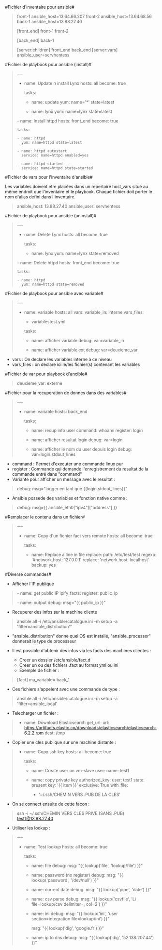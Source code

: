 #Fichier d'inventaire pour ansible#

>	front-1 ansible_host=13.64.66.207
>	front-2 ansible_host=13.64.68.56
>	back-1 ansible_host=13.88.27.40
>
>	[front_end]
>	front-1
>	front-2
>
>	[back_end]
>	back-1
>
>	[server:children]
>	front_end
>	back_end
>	[server:vars]
>	ansible_user=servhentess


#Fichier de playbook pour ansible (install)#
	
>	\-\-\-
>	- name: Update n install Lynx
>	  hosts: all
>	  become: true
>
>	  tasks:
>
>	  - name: update
>	    yum: name='*' state=latest
>
>	  - name: lynx
>	    yum: name=lynx state=latest
>
>	\- name: Install httpd
>	  hosts: front_end
>	  become: true
>
>	  tasks:
>
>	  - name: httpd
>	    yum: name=httpd state=latest
>
>	  - name: httpd autostart
>	    service: name=httpd enabled=yes
>
>	  - name: httpd started
>	    service: name=httpd state=started


#Fichier de vars pour l'inventaire d'ansible#

Les variables doivent etre placées dans un repertoire host_vars situé au même endroit que l'inventaire et le playbook. Chaque fichier doit porter le nom d'alias defini dans l'inventaire.

>	ansible_host: 13.88.27.40
>	ansible_user: servhentess


#Fichier de playbook pour ansible (uninstall)#

>	\-\-\-
>	- name: Delete Lynx
>	  hosts: all
>	  become: true
>
>	  tasks:
>
>	  - name: lynx
>	    yum: name=lynx state=removed
>
>	\- name: Delete httpd
>	  hosts: front_end
>	  become: true
>
>	  tasks:
>
>	  - name: httpd
>	    yum: name=httpd state=removed


#Fichier de playbook pour ansible avec variable#

>	\-\-\-
>	- name: variable
>	  hosts: all
>	  vars:
>	    variable_in: interne
>	  vars_files:
>	    - variablestest.yml
>
>	  tasks:
>
>	  - name: afficher variable
>	    debug: var=variable_in
>
>	  - name: afficher variable ext
>	    debug: var=deuxieme_var

* vars : On declare les variables interne à ce niveau
* vars_files : on declare ici le/les fichier(s) contenant les variables

#Fichier de var pour playbook d'ancible#

>	deuxieme_var: externe


#Fichier pour la recuperation de donnes dans des variables#

>	\-\-\-
>	- name: variable
>	  hosts: back_end
>
>	  tasks:
>
>	  - name: recup info user
>	    command: whoami
>	    register: login
>
>	  - name: afficher resultat login
>	    debug: var=login
>
>	  - name: afficher le nom du user depuis login
>	    debug: var=login.stdout_lines

* command : Permet d'executer une commande linux pur
* register : Commande qui demande l'enregistrement du resultat de la commande entré dans "command"
* Variante pour afficher un message avec le resultat :

>	debug: msg="logger en tant que {{login.stdout_lines}}"

* Ansible possede des variables et fonction native comme :

>	debug: msg={{ ansible_eth0["ipv4"]["address"] }}


#Remplacer le contenu dans un fichier#

>	\-\-\-
>	- name: Copy d'un fichier fact vers remote
>	  hosts: all
>	  become: true
>
>	  tasks:
>
>	  - name: Replace a line in file
>	    replace:
>	      path: /etc/test/test
>	      regexp: '#network.host: 127.0.0.1'
>	      replace: 'network.host: localhost'
>	      backup: yes

#Diverse commandes#

* Afficher l'IP publique

>	\- name: get public IP
>	  ipify_facts:
>	  register: public_ip
>
>	\- name: output
>	  debug: msg="{{ public_ip }}"

* Recuperer des infos sur la machine cliente

>	ansible all -i /etc/ansible/catalogue.ini -m setup -a 'filter=ansible_distribution*'

* "ansible_distribution" donne quel OS est installé, "ansible_processor" donnerait le type de processeur

* Il est possible d'obtenir des infos via les facts des machines clientes :
  * Creer un dossier /etc/ansible/fact.d
  * Creer un ou des fichiers .fact au format yml ou ini
  * Exemple de fichier :
  
>	[fact]
>	ma_variable= back_1

  * Ces fichiers s'appelent avec une commande de type :

>	ansible all -i /etc/ansible/catalogue.ini -m setup -a 'filter=ansible_local'

* Telecharger un fichier :

>	- name: Download Elasticsearch
>	  get_url:
>	    url: https://artifacts.elastic.co/downloads/elasticsearch/elasticsearch-6.2.2.rpm
>	    dest: /tmp

* Copier une cles publique sur une machine distante :

>	- name: Copy ssh key
>	  hosts: all
>	  become: true
>
>	  tasks:
>
>	  - name: Create user on vm-slave
>	    user:
>	      name: test1
>
>	  - name: copy private key
>	    authorized_key:
>	      user: test1
>	      state: present
>	      key: '{{ item }}'
>	      exclusive: True
>	    with_file:
>	      - '~/.ssh/CHEMIN VERS .PUB DE LA CLES'

* On se connect ensuite de cette facon :

>	ssh -i ~/.ssh/CHEMIN VERS CLES PRIVE (SANS .PUB) test1@13.88.27.40

* Utiliser les lookup :

>	\-\-\-
>	- name: Test lookup
>	  hosts: all
>	  become: true
>
>	  tasks:
>
>	  - name: file
>	    debug:
>	      msg: "{{ lookup('file', 'lookup/file') }}"
>
>	  - name: password (no register)
>	    debug:
>	      msg: "{{ lookup('password', '/dev/null') }}"
>
>	  - name: current date
>	    debug:
>	      msg: "{{ lookup('pipe', 'date') }}"
>
>	  - name: csv parse
>	    debug:
>	      msg: "{{ lookup('csvfile', 'Li file=lookup/csv delimiter=, col=2') }}"
>
>	  - name: ini
>	    debug:
>	      msg: "{{ lookup('ini', 'user section=integration file=lookup/ini') }}"
>
>	      msg: "{{ lookup('dig', 'google.fr') }}"
>
>	  - name: ip to dns
>	    debug:
>	      msg: "{{ lookup('dig', '52.138.207.44') }}"
